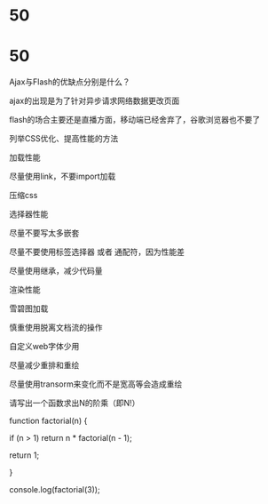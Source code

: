 # 50

# 50

Ajax与Flash的优缺点分别是什么？

ajax的出现是为了针对异步请求网络数据更改页面

flash的场合主要还是直播方面，移动端已经舍弃了，谷歌浏览器也不要了

列举CSS优化、提高性能的方法

加载性能

尽量使用link，不要import加载

压缩css

选择器性能

尽量不要写太多嵌套

尽量不要使用标签选择器 或者 通配符，因为性能差

尽量使用继承，减少代码量

渲染性能

雪碧图加载

慎重使用脱离文档流的操作

自定义web字体少用

尽量减少重排和重绘

尽量使用transorm来变化而不是宽高等会造成重绘

请写出一个函数求出N的阶乘（即N!）

function factorial(n) {

if (n > 1) return n * factorial(n - 1);

return 1;

}

console.log(factorial(3));
